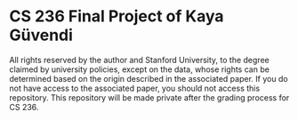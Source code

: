 # CS 236 Final Project of Kaya Güvendi
All rights reserved by the author and Stanford University, to the degree claimed by university policies, except on the data, whose rights can be determined based on the origin described in the associated paper.
If you do not have access to the associated paper, you should not access this repository. 
This repository will be made private after the grading process for CS 236.
